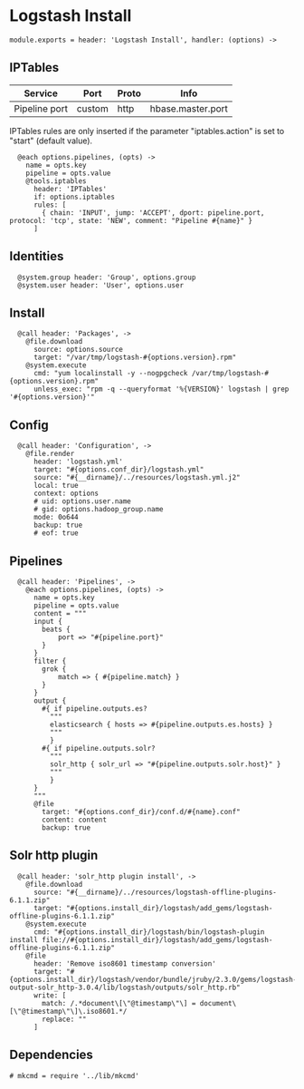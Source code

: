 
# Logstash Install

    module.exports = header: 'Logstash Install', handler: (options) ->

## IPTables

| Service             | Port   | Proto | Info                   |
|---------------------|------- |-------|------------------------|
| Pipeline port       | custom | http  | hbase.master.port      |

IPTables rules are only inserted if the parameter "iptables.action" is set to
"start" (default value).

      @each options.pipelines, (opts) ->
        name = opts.key
        pipeline = opts.value
        @tools.iptables
          header: 'IPTables'
          if: options.iptables
          rules: [
            { chain: 'INPUT', jump: 'ACCEPT', dport: pipeline.port, protocol: 'tcp', state: 'NEW', comment: "Pipeline #{name}" }
          ]
          
## Identities

      @system.group header: 'Group', options.group
      @system.user header: 'User', options.user

## Install

      @call header: 'Packages', ->
        @file.download
          source: options.source
          target: "/var/tmp/logstash-#{options.version}.rpm"
        @system.execute
          cmd: "yum localinstall -y --nogpgcheck /var/tmp/logstash-#{options.version}.rpm"
          unless_exec: "rpm -q --queryformat '%{VERSION}' logstash | grep '#{options.version}'"

## Config

      @call header: 'Configuration', ->
        @file.render
          header: 'logstash.yml'
          target: "#{options.conf_dir}/logstash.yml"
          source: "#{__dirname}/../resources/logstash.yml.j2"
          local: true
          context: options
          # uid: options.user.name
          # gid: options.hadoop_group.name
          mode: 0o644
          backup: true
          # eof: true
          
## Pipelines

      @call header: 'Pipelines', ->
        @each options.pipelines, (opts) ->
          name = opts.key
          pipeline = opts.value
          content = """
          input {
            beats {
                port => "#{pipeline.port}"
            }
          }
          filter {
            grok {
                match => { #{pipeline.match} }
            }
          }
          output {
            #{ if pipeline.outputs.es?
              """
              elasticsearch { hosts => #{pipeline.outputs.es.hosts} }
              """
              }
            #{ if pipeline.outputs.solr?
              """
              solr_http { solr_url => "#{pipeline.outputs.solr.host}" }
              """
              }
          }
          """
          @file
            target: "#{options.conf_dir}/conf.d/#{name}.conf"
            content: content
            backup: true

## Solr http plugin

      @call header: 'solr_http plugin install', ->        
        @file.download
          source: "#{__dirname}/../resources/logstash-offline-plugins-6.1.1.zip"
          target: "#{options.install_dir}/logstash/add_gems/logstash-offline-plugins-6.1.1.zip"
        @system.execute
          cmd: "#{options.install_dir}/logstash/bin/logstash-plugin install file://#{options.install_dir}/logstash/add_gems/logstash-offline-plugins-6.1.1.zip"
        @file
          header: 'Remove iso8601 timestamp conversion'
          target: "#{options.install_dir}/logstash/vendor/bundle/jruby/2.3.0/gems/logstash-output-solr_http-3.0.4/lib/logstash/outputs/solr_http.rb"
          write: [
            match: /.*document\[\"@timestamp\"\] = document\[\"@timestamp\"\]\.iso8601.*/
            replace: ""
          ]
          
## Dependencies

    # mkcmd = require '../lib/mkcmd'
